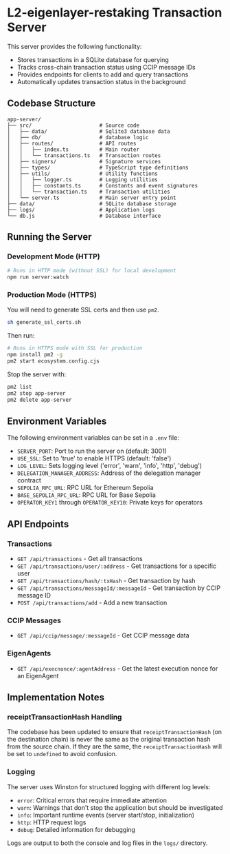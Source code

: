 # L2-eigenlayer-restaking Transaction Server

This server provides the following functionality:
- Stores transactions in a SQLite database for querying
- Tracks cross-chain transaction status using CCIP message IDs
- Provides endpoints for clients to add and query transactions
- Automatically updates transaction status in the background

## Codebase Structure

```
app-server/
├── src/                      # Source code
│   ├── data/                 # Sqlite3 database data
│   ├── db/                   # database logic
│   ├── routes/               # API routes
│   │   ├── index.ts          # Main router
│   │   └── transactions.ts   # Transaction routes
│   ├── signers/              # Signature services
│   ├── types/                # TypeScript type definitions
│   ├── utils/                # Utility functions
│   │   ├── logger.ts         # Logging utilities
│   │   ├── constants.ts      # Constants and event signatures
│   │   └── transaction.ts    # Transaction utilities
│   └── server.ts             # Main server entry point
├── data/                     # SQLite database storage
├── logs/                     # Application logs
└── db.js                     # Database interface
```

## Running the Server

### Development Mode (HTTP)

```bash
# Runs in HTTP mode (without SSL) for local development
npm run server:watch

```

### Production Mode (HTTPS)

You will need to generate SSL certs and then use `pm2`.
```bash
sh generate_ssl_certs.sh
```

Then run:
```bash
# Runs in HTTPS mode with SSL for production
npm install pm2 -g
pm2 start ecosystem.config.cjs
```

Stop the server with:
```bash
pm2 list
pm2 stop app-server
pm2 delete app-server
```


## Environment Variables

The following environment variables can be set in a `.env` file:

- `SERVER_PORT`: Port to run the server on (default: 3001)
- `USE_SSL`: Set to 'true' to enable HTTPS (default: 'false')
- `LOG_LEVEL`: Sets logging level ('error', 'warn', 'info', 'http', 'debug')
- `DELEGATION_MANAGER_ADDRESS`: Address of the delegation manager contract
- `SEPOLIA_RPC_URL`: RPC URL for Ethereum Sepolia
- `BASE_SEPOLIA_RPC_URL`: RPC URL for Base Sepolia
- `OPERATOR_KEY1` through `OPERATOR_KEY10`: Private keys for operators

## API Endpoints

### Transactions

- `GET /api/transactions` - Get all transactions
- `GET /api/transactions/user/:address` - Get transactions for a specific user
- `GET /api/transactions/hash/:txHash` - Get transaction by hash
- `GET /api/transactions/messageId/:messageId` - Get transaction by CCIP message ID
- `POST /api/transactions/add` - Add a new transaction

### CCIP Messages

- `GET /api/ccip/message/:messageId` - Get CCIP message data

### EigenAgents

- `GET /api/execnonce/:agentAddress` - Get the latest execution nonce for an EigenAgent

## Implementation Notes

### receiptTransactionHash Handling

The codebase has been updated to ensure that `receiptTransactionHash` (on the destination chain) is never the same as the original transaction hash from the source chain. If they are the same, the `receiptTransactionHash` will be set to `undefined` to avoid confusion.

### Logging

The server uses Winston for structured logging with different log levels:
- `error`: Critical errors that require immediate attention
- `warn`: Warnings that don't stop the application but should be investigated
- `info`: Important runtime events (server start/stop, initialization)
- `http`: HTTP request logs
- `debug`: Detailed information for debugging

Logs are output to both the console and log files in the `logs/` directory.
